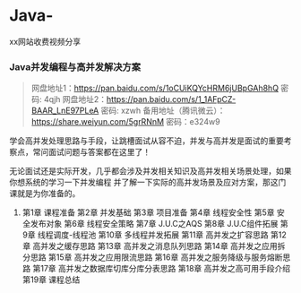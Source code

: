 # Java-
xx网站收费视频分享

### Java并发编程与高并发解决方案

> 网盘地址1：https://pan.baidu.com/s/1oCUiKQYcHRM6jUBpGAh8hQ 密码: 4qjh
网盘地址2：https://pan.baidu.com/s/1_1AFpCZ-BAAR_LnE97PLeA 密码: xzwh
备用地址（腾讯微云）：https://share.weiyun.com/5grRNnM 密码：e324w9


学会高并发处理思路与手段，让跳槽面试从容不迫，并发与高并发是面试的重要考察点，常问面试问题与答案都在这里了！


无论面试还是实际开发，几乎都会涉及并发相关知识及高并发相关场景处理，如果你想系统的学习一下并发编程
并了解一下实际的高并发场景及应对方案，那这门课就是为你准备的。


1. 第1章 课程准备
第2章 并发基础
第3章 项目准备
第4章 线程安全性
第5章 安全发布对象
第6章 线程安全策略
第7章 J.U.C之AQS
第8章 J.U.C组件拓展
第9章 线程调度-线程池
第10章 多线程并发拓展
第11章 高并发之扩容思路
第12章 高并发之缓存思路
第13章 高并发之消息队列思路
第14章 高并发之应用拆分思路
第15章 高并发之应用限流思路
第16章 高并发之服务降级与服务熔断思路
第17章 高并发之数据库切库分库分表思路
第18章 高并发之高可用手段介绍
第19章 课程总结
